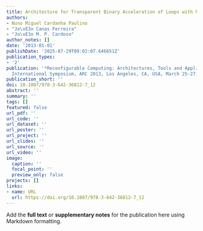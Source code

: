 ```yaml
---
title: Architecture for Transparent Binary Acceleration of Loops with Memory Accesses
authors:
- Nuno Miguel Cardanha Paulino
- "Jo\xE3o Canas Ferreira"
- "Jo\xE3o M. P. Cardoso"
author_notes: []
date: '2013-01-01'
publishDate: '2025-07-29T09:02:07.646651Z'
publication_types:
- '2'
publication: '*Reconfigurable Computing: Architectures, Tools and Applications - 9th
  International Symposium, ARC 2013, Los Angeles, CA, USA, March 25-27, 2013. Proceedings*'
publication_short: ''
doi: 10.1007/978-3-642-36812-7_12
abstract: ''
summary: ''
tags: []
featured: false
url_pdf: ''
url_code: ''
url_dataset: ''
url_poster: ''
url_project: ''
url_slides: ''
url_source: ''
url_video: ''
image:
  caption: ''
  focal_point: ''
  preview_only: false
projects: []
links:
- name: URL
  url: https://doi.org/10.1007/978-3-642-36812-7_12
---
```


Add the **full text** or **supplementary notes** for the publication here using Markdown formatting.
